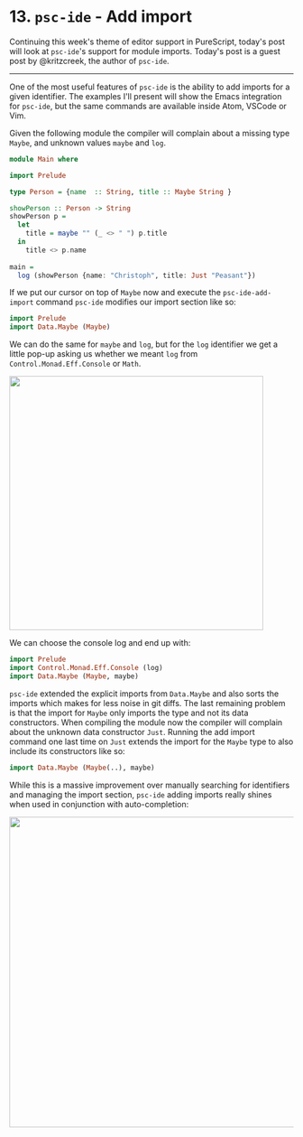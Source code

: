 # 13. `psc-ide` - Add import

Continuing this week's theme of editor support in PureScript, today's post will look at `psc-ide`'s support for module imports. Today's post is a guest post by @kritzcreek, the author of `psc-ide`.

-----

One of the most useful features of `psc-ide` is the ability to add imports for a given identifier. The examples I'll present will show the Emacs integration for `psc-ide`, but the same commands are available inside Atom, VSCode or Vim.

Given the following module the compiler will complain about a missing type `Maybe`, and unknown values `maybe` and `log`.
```haskell
module Main where

import Prelude

type Person = {name  :: String, title :: Maybe String }

showPerson :: Person -> String
showPerson p = 
  let
    title = maybe "" (_ <> " ") p.title
  in 
    title <> p.name
    
main = 
  log (showPerson {name: "Christoph", title: Just "Peasant"})
```

If we put our cursor on top of `Maybe` now and execute the `psc-ide-add-import` command `psc-ide` modifies our import section like so:

```haskell
import Prelude
import Data.Maybe (Maybe)
```

We can do the same for `maybe` and `log`, but for the `log` identifier we get a little pop-up asking us whether we meant `log` from `Control.Monad.Eff.Console` or `Math`.

<img src="http://i.imgur.com/SUL6qmo.gif" width="450" />

We can choose the console log and end up with:

```haskell
import Prelude
import Control.Monad.Eff.Console (log)
import Data.Maybe (Maybe, maybe)
```

`psc-ide` extended the explicit imports from `Data.Maybe` and also sorts the imports which makes for less noise in git diffs. The last remaining problem is that the import for `Maybe` only imports the type and not its data constructors. When compiling the module now the compiler will complain about the unknown data constructor `Just`. Running the add import command one last time on `Just` extends the import for the `Maybe` type to also include its constructors like so:

```haskell
import Data.Maybe (Maybe(..), maybe)
```

While this is a massive improvement over manually searching for identifiers and managing the import section, `psc-ide` adding imports really shines when used in conjunction with auto-completion:


<img src="http://i.imgur.com/dKyB73V.gif" width="550" />
